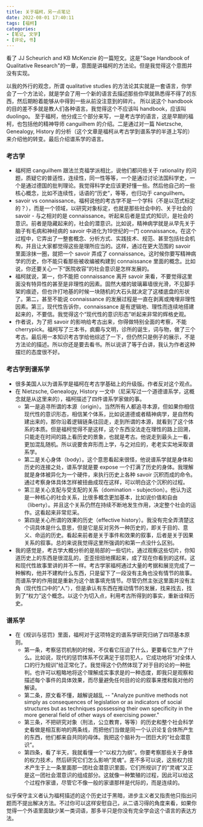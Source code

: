 ```yaml
---
title: 关于福柯，另一点笔记
date: 2022-08-01 17:40:11
tags: [福柯]
categories: 
- [笔记, 文学]
- [评论, 书]
---
```

看了 JJ Scheurich and KB McKenzie 的一篇短文。这是"Sage Handbook of Qualitative Research"的一章，意图是讲福柯的方法论。但是我觉得这个意图并没有实现。

<!--more-->

以我的外行的观念，所谓 qualitative studies 的方法论其实就是一套语言，你学会了一个方法论，就是学会了用一个新的语言去描述那些你早就熟悉得不得了的东西，然后期盼着能够从中得到一些从前没注意到的碎片。
所以说这个 handbook 的目的差不多就是教人们各种语言。我觉得这个不应该叫 handbook，应该叫 duolingo。
至于福柯，他分成三个部分来写，一是考古学的语言，这是早期的福柯，也包括他的精神导师 canguilhem 的介绍。二是通过对一篇 Nietzsche, Genealogy, History 的分析（这个文章是福柯从考古学到谱系学的半道上写的）来介绍他的转变。最后介绍谱系学的语言。

### 考古学
- 福柯把 canguilhem 跟法兰克福学派相比，说他们都问些关于 rationality 的问题，质疑它的普适性，连续性，同一性等等，一个是通过讨论法国科学史，一个是通过德国的批判理论。我觉得科学史应该更好懂一些。然后他自己的一些核心概念，比如不连续性，话语的“历史”，等等，也归功于 canguilhem。
- savoir vs connaissance。福柯说他的考古学不是一个学科（不是以范式标定的？），而是一个领域，以研究对象标定，也就是那些社会中的、关于社会的 savoir - 与之相对的是 connaissance。听起来后者是显式的知识，是社会的意识。前者是隐藏起来的，社会的潜意识。比如说，精神病学就是从早先关于脑子有毛病和神经病的 savoir 中进化为19世纪的一门 connaissance。在这个过程中，它弄出了一整套概念、分析方式、实践技术、规范、甚至包括社会机构，并且让大家都觉得这些是理所应当的。这样，通过在更大范围的 savoir 里面涂抹一圈，就把一个 savoir 弄成了 connaissance。这时候你要写精神病学的历史，你不能只看那些被收编被构建到 connaissance 里面的概念。比如说，你还要关心一下“医院收容”的社会意识是怎样发展的。
- 福柯就说，第一，你不能把 connaissance 离开 savoir 来看，不要觉得这里面没有特异性的甚至是非理性的因素。固然大楼的玻璃幕墙很光滑，不见脚手架的痕迹，但也许打地基的时候一块随机的大石头就决定了这楼底盘的形状了。第二，甚至不能说 connaissance 的发展过程是一直在剥离或掩埋非理性因素。第三，现代性告诉你，connaissance 是有逻辑地、理性而连续地搭建起来的，不要信。我觉得这个“现代性的意识形态”听起来非常的辉格史观。
- 作者说，为了把 savoir 的影响给考古出来，你得做特别全面的考察，不能 cherrypick。福柯写了三本书，疯癫与文明，诊所的诞生，词与物，做了三个考古。最后用一本知识考古学给他综述了一下，但仍然只是例子的展示，不是方法论的描述。所以你还是要去看书。所以说讲了等于白讲，我认为作者这种摆烂的态度很不好。

### 考古学到谱系学
- 很多美国人以为谱系学是福柯在考古学基础上的升级版。作者反对这个观点。
- 在 Nietzsche, Genealogy, History 一文中（尼采写过一个道德谱系学，这概念就是从这里来的），福柯描述了四件谱系学家做的事。
	- 第一是追寻所谓的本源（origin）。当然所有人都追寻本源，但如果你相信现代性的意识形态，相信某个体系，比如说道德或者精神病学，是自然构建出来的，那你沿着逻辑链条往回走，走到所谓的本源，就看到了这个体系的本质。但是福柯觉得不是这样，这个东西没法走在理性的路上回溯，只能走在时间的路上看历史的景象，也就是考古。他说走到最头上一看，更加混乱随机。所以说要舍弃形而上学，与之对应的，老老实实地采取谱系学。
	- 第二是关心身体（body）。这个意思看起来很怪，他说谱系学就是身体和历史的连接之处，谱系学就是要 expose 一个打满了历史的身体。我理解就是身体被异化为一个硬件，来执行历史上各种 savoir 沉积而成的命令。通过考察身体具体怎样被扭曲成现在这样，可以明白这个沉积的过程。
	- 第三是关心支配与受支配的关系（domination - subjection）。他认为这是一种核心的社会关系，比很多概念更加基本，比如说价值和自由（liberty）。并且这个关系仍然在持续不断地发生作用，决定整个社会的运作。这看起来非常尼采。
	- 第四是关心所谓的效果的历史（effective history）。我没有完全弄清楚这个词具体是什么意思，但是它是反对另外一种历史的，即关于目的、意义、命运的历史。看起来前者是关于事件和效果的叙事，后者是关于因果关系的叙事。总的来说我觉得这里所强调的和第一点没什么区别。
- 我的感觉是，考古学大概分析的是局部的一些切片。通过观察这些切片，你知道历史上的东西是很混乱的，歪歪扭扭地摞起来，成了现在你看到的这样。这和现代性故事里讲的并不一样。考古学家福柯通过大量的考据和展览完成了一种解构，他并不建构什么东西，只是留下了一段没有主角也没有情节的故事。而谱系学的作用就是重新为这个故事填充情节。尽管仍然主张这里面并没有主角（现代性口中的“人”），但是承认有东西在推动情节的发展，找来找去，找到了“权力”这个概念。以这个为切入点，利用考古所得到的事实，重新诠释历史。

### 谱系学
- 在《规训与惩罚》里面，福柯对于这项特定的谱系学研究归纳了四项基本原则。
	- 第一条，考察惩罚机制的时候，不仅看它压迫了什么，更要看它生产了什么。比如说，现代的惩罚体系不仅满足于惩罚犯人，它成功地将“对全体人口的行为规训”给正常化了。我觉得这个仍然体现了对于目的论的一种批判。也许可以粗略地将这个理解成实事求是的一种态度，即我只是观察和描述每个事件的具体效果，而尽量避免任何目的论的叙事来搅和我对他的解读。
	- 第二条，原文看不懂，越解说越乱 -- "Analyze punitive methods not simply as consequences of legislation or as indicators of social structures but as techniques possessing their own specificity in the more general field of other ways of exercising power."
	- 第三条，不把研究对象（刑法，公立教育，等等）的历史和整个社会科学史看做是相互影响的两条线，而把他们当做是同一个认识论复合体所产生的东西，他们都来自共同的母体。我把这个脑补为一团巨大的“社会潜意识”。
	- 第四条，看了半天，我就看懂一个“以权力为纲”。你要考察那些关于身体的权力技术，然后研究它们怎么影响“灵魂”。差不多可以说，这些权力技术产生于上一条里面那一团社会潜意识里面，它们所规训了的“灵魂”又正是这一团社会潜意识的组成部分。这就像一种繁殖的过程，因此可以给这个过程作家谱，尽管它不像一般的家谱那样是代际的，而是连续的。

似乎保守主义者认为福柯描述的这个历史过于黑暗，进步主义者又指责他只指出问题而不提出解决方法。不过你可以这样安慰自己，从二语习得的角度来看，如果你觉得一个外语里面缺少某一类词语，那多半只是你没有完全学会这个语言的表达方法。
